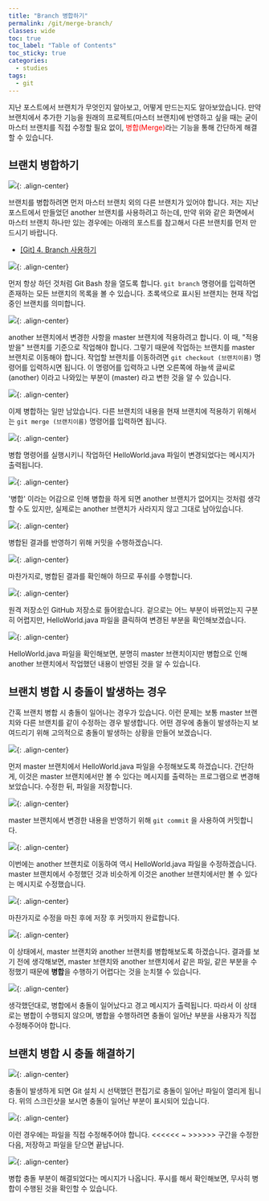 ```yaml
---
title: "Branch 병합하기"
permalink: /git/merge-branch/
classes: wide
toc: true
toc_label: "Table of Contents"
toc_sticky: true
categories:
  - studies
tags:
  - git
---
```


지난 포스트에서 브랜치가 무엇인지 알아보고, 어떻게 만드는지도 알아보았습니다. 만약 브랜치에서 추가한 기능을 원래의 프로젝트(마스터 브랜치)에 반영하고 싶을 때는 굳이 마스터 브랜치를 직접 수정할 필요 없이, <span style="color:red">병합(Merge)</span>라는 기능을 통해 간단하게 해결할 수 있습니다.

## 브랜치 병합하기

![](https://github.com/JoonsuRyu/images/blob/master/Git/005/01.png?raw=true){: .align-center}

브랜치를 병합하려면 먼저 마스터 브랜치 외의 다른 브랜치가 있어야 합니다. 저는 지난 포스트에서 만들었던 another 브랜치를 사용하려고 하는데, 만약 위와 같은 화면에서 마스터 브랜치 하나만 있는 경우에는 아래의 포스트를 참고해서 다른 브랜치를 먼저 만드시기 바랍니다.

- [[Git] 4. Branch 사용하기](/git/create-branch/)

![](https://github.com/JoonsuRyu/images/blob/master/Git/005/02.png?raw=true){: .align-center}

먼저 항상 하던 것처럼 Git Bash 창을 열도록 합니다. `git branch` 명령어를 입력하면 존재하는 모든 브랜치의 목록을 볼 수 있습니다. 초록색으로 표시된 브랜치는 현재 작업 중인 브랜치를 의미합니다.

![](https://github.com/JoonsuRyu/images/blob/master/Git/005/03.png?raw=true){: .align-center}

another 브랜치에서 변경한 사항을 master 브랜치에 적용하려고 합니다. 이 때, "적용받을" 브랜치를 기준으로 작업해야 합니다. 그렇기 때문에 작업하는 브랜치를 master 브랜치로 이동해야 합니다. 작업할 브랜치를 이동하려면 `git checkout (브랜치이름)` 명령어를 입력하시면 됩니다. 이 명령어를 입력하고 나면 오른쪽에 하늘색 글씨로 (another) 이라고 나와있는 부분이 (master) 라고 변한 것을 알 수 있습니다.

![](https://github.com/JoonsuRyu/images/blob/master/Git/005/04.png?raw=true){: .align-center}

이제 병합하는 일만 남았습니다. 다른 브랜치의 내용을 현재 브랜치에 적용하기 위해서는 `git merge (브랜치이름)` 명령어를 입력하면 됩니다.

![](https://github.com/JoonsuRyu/images/blob/master/Git/005/05.png?raw=true){: .align-center}

병합 명령어를 실행시키니 작업하던 HelloWorld.java 파일이 변경되었다는 메시지가 출력됩니다.

![](https://github.com/JoonsuRyu/images/blob/master/Git/005/06.png?raw=true){: .align-center}

'병합' 이라는 어감으로 인해 병합을 하게 되면 another 브랜치가 없어지는 것처럼 생각할 수도 있지만, 실제로는 another 브랜치가 사라지지 않고 그대로 남아있습니다.

![](https://github.com/JoonsuRyu/images/blob/master/Git/005/07.png?raw=true){: .align-center}

병합된 결과를 반영하기 위해 커밋을 수행하겠습니다.

![](https://github.com/JoonsuRyu/images/blob/master/Git/005/08.png?raw=true){: .align-center}

마찬가지로, 병합된 결과를 확인해야 하므로 푸쉬를 수행합니다.

![](https://github.com/JoonsuRyu/images/blob/master/Git/005/09.png?raw=true){: .align-center}

원격 저장소인 GitHub 저장소로 들어왔습니다. 겉으로는 어느 부분이 바뀌었는지 구분히 어렵지만, HelloWorld.java 파일을 클릭하여 변경된 부분을 확인해보겠습니다.

![](https://github.com/JoonsuRyu/images/blob/master/Git/005/10.png?raw=true){: .align-center}

HelloWorld.java 파일을 확인해보면, 분명히 master 브랜치이지만 병합으로 인해 another 브랜치에서 작업했던 내용이 반영된 것을 알 수 있습니다.

## 브랜치 병합 시 충돌이 발생하는 경우

간혹 브랜치 병합 시 충돌이 일어나는 경우가 있습니다. 이런 문제는 보통 master 브랜치와 다른 브랜치를 같이 수정하는 경우 발생합니다. 어떤 경우에 충돌이 발생하는지 보여드리기 위해 고의적으로 충돌이 발생하는 상황을 만들어 보겠습니다.

![](https://github.com/JoonsuRyu/images/blob/master/Git/005/11.png?raw=true){: .align-center}

먼저 master 브랜치에서 HelloWorld.java 파일을 수정해보도록 하겠습니다. 간단하게, 이것은 master 브랜치에서만 볼 수 있다는 메시지를 출력하는 프로그램으로 변경해 보았습니다. 수정한 뒤, 파일을 저장합니다.

![](https://github.com/JoonsuRyu/images/blob/master/Git/005/12.png?raw=true){: .align-center}

master 브랜치에서 변경한 내용을 반영하기 위해 `git commit` 을 사용하여 커밋합니다.

![](https://github.com/JoonsuRyu/images/blob/master/Git/005/13.png?raw=true){: .align-center}

이번에는 another 브랜치로 이동하여 역시 HelloWorld.java 파일을 수정하겠습니다. master 브랜치에서 수정했던 것과 비슷하게 이것은 another 브랜치에서만 볼 수 있다는 메시지로 수정했습니다.

![](https://github.com/JoonsuRyu/images/blob/master/Git/005/14.png?raw=true){: .align-center}

마찬가지로 수정을 마친 후에 저장 후 커밋까지 완료합니다.

![](https://github.com/JoonsuRyu/images/blob/master/Git/005/15.png?raw=true){: .align-center}

이 상태에서, master 브랜치와 another 브랜치를 병합해보도록 하겠습니다. 결과를 보기 전에 생각해보면, master 브랜치와 another 브랜치에서 같은 파일, 같은 부분을 수정했기 때문에 **병합**을 수행하기 어렵다는 것을 눈치챌 수 있습니다.

![](https://github.com/JoonsuRyu/images/blob/master/Git/005/16.png?raw=true){: .align-center}

생각했던대로, 병합에서 충돌이 일어났다고 경고 메시지가 출력됩니다. 따라서 이 상태로는 병합이 수행되지 않으며, 병합을 수행하려면 충돌이 일어난 부분을 사용자가 직접 수정해주어야 합니다.

## 브랜치 병합 시 충돌 해결하기

![](https://github.com/JoonsuRyu/images/blob/master/Git/005/17.png?raw=true){: .align-center}

충돌이 발생하게 되면 Git 설치 시 선택했던 편집기로 충돌이 일어난 파일이 열리게 됩니다. 위의 스크린샷을 보시면 충돌이 일어난 부분이 표시되어 있습니다.

![](https://github.com/JoonsuRyu/images/blob/master/Git/005/18.png?raw=true){: .align-center}

이런 경우에는 파일을 직접 수정해주어야 합니다. <<<<<< ~ >>>>>> 구간을 수정한 다음, 저장하고 파일을 닫으면 끝납니다.

![](https://github.com/JoonsuRyu/images/blob/master/Git/005/19.png?raw=true){: .align-center}

병합 충돌 부분이 해결되었다는 메시지가 나옵니다. 푸시를 해서 확인해보면, 무사히 병합이 수행된 것을 확인할 수 있습니다.
